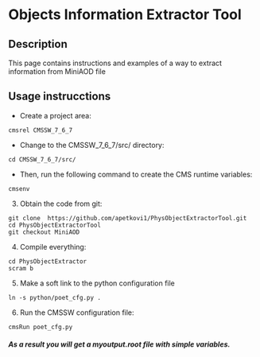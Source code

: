 # Objects Information Extractor Tool
## Description
This page contains instructions and examples of a way to extract information from MiniAOD file

## Usage instrucctions

* Create a project area:
```
cmsrel CMSSW_7_6_7
```
* Change to the CMSSW_7_6_7/src/ directory:

```
cd CMSSW_7_6_7/src/
```
* Then, run the following command to create the CMS runtime variables:

```
cmsenv
```
3. Obtain the code from git:
```
git clone  https://github.com/apetkovi1/PhysObjectExtractorTool.git
cd PhysObjectExtractorTool
git checkout MiniAOD
```
4. Compile everything:
```
cd PhysObjectExtractor
scram b
```
5. Make a soft link to the python configuration file
```
ln -s python/poet_cfg.py .
```
6. Run the CMSSW configuration file:
```
cmsRun poet_cfg.py
```

##### As a result you will get a myoutput.root file with simple variables.









